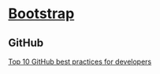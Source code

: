# [Bootstrap](https://samghata.github.io/bootstrap)

## GitHub
[Top 10 GitHub best practices for developers](https://medium.com/datreeio/top-10-github-best-practices-for-developers-d6309a613227)  


